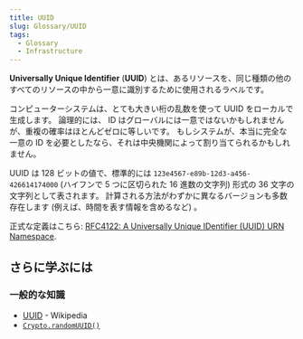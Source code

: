 ```yaml
---
title: UUID
slug: Glossary/UUID
tags:
  - Glossary
  - Infrastructure
---
```

**Universally Unique Identifier** (**UUID**) とは、あるリソースを、同じ種類の他のすべてのリソースの中から一意に識別するために使用されるラベルです。


コンピューターシステムは、とても大きい桁の乱数を使って UUID をローカルで生成します。
論理的には、 ID はグローバルには一意ではないかもしれませんが、重複の確率はほとんどゼロに等しいです。
もしシステムが、本当に完全な一意の ID を必要としたなら、それは中央機関によって割り当てられるかもしれません。

UUID は 128 ビットの値で、標準的には  `123e4567-e89b-12d3-a456-426614174000` (ハイフンで 5 つに区切られた 16 進数の文字列) 形式の 36 文字の文字列として表されます。
計算される方法がわずかに異なるバージョンも多数存在します (例えば、時間を表す情報を含めるなど) 。


正式な定義はこちら: [RFC4122: A Universally Unique IDentifier (UUID) URN Namespace](https://www.rfc-editor.org/rfc/rfc4122).


## さらに学ぶには

### 一般的な知識

- [UUID](https://ja.wikipedia.org/wiki/UUID) - Wikipedia
- [`Crypto.randomUUID()`](/en-US/docs/Web/API/Crypto/randomUUID)
